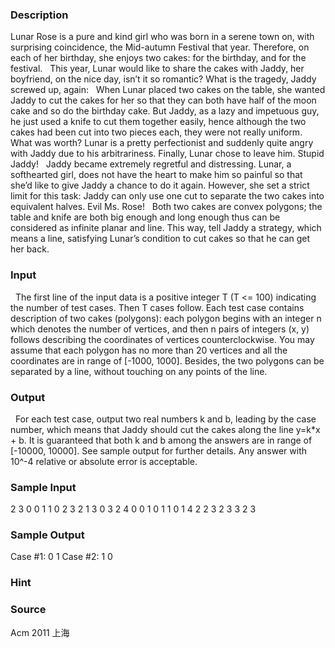 
### Description
Lunar Rose is a pure and kind girl who was born in a serene town on, with surprising coincidence, the Mid-autumn Festival that year. Therefore, on each of her birthday, she enjoys two cakes: for the birthday, and for the festival.
  This year, Lunar would like to share the cakes with Jaddy, her boyfriend, on the nice day, isn’t it so romantic? What is the tragedy, Jaddy screwed up, again:
  When Lunar placed two cakes on the table, she wanted Jaddy to cut the cakes for her so that they can both have half of the moon cake and so do the birthday cake. But Jaddy, as a lazy and impetuous guy, he just used a knife to cut them together easily, hence although the two cakes had been cut into two pieces each, they were not really uniform. What was worth? Lunar is a pretty perfectionist and suddenly quite angry with Jaddy due to his arbitrariness. Finally, Lunar chose to leave him. Stupid Jaddy!
  Jaddy became extremely regretful and distressing. Lunar, a softhearted girl, does not have the heart to make him so painful so that she’d like to give Jaddy a chance to do it again. However, she set a strict limit for this task: Jaddy can only use one cut to separate the two cakes into equivalent halves. Evil Ms. Rose!
  Both two cakes are convex polygons; the table and knife are both big enough and long enough thus can be considered as infinite planar and line. This way, tell Jaddy a strategy, which means a line, satisfying Lunar’s condition to cut cakes so that he can get her back.
 
### Input
  The first line of the input data is a positive integer T (T <= 100) indicating the number of test cases. Then T cases follow. Each test case contains description of two cakes (polygons): each polygon begins with an integer n which denotes the number of vertices, and then n pairs of integers (x, y) follows describing the coordinates of vertices counterclockwise. You may assume that each polygon has no more than 20 vertices and all the coordinates are in range of [-1000, 1000]. Besides, the two polygons can be separated by a line, without touching on any points of the line.
### Output
  For each test case, output two real numbers k and b, leading by the case number, which means that Jaddy should cut the cakes along the line y=k*x + b. It is guaranteed that both k and b among the answers are in range of [-10000, 10000]. See sample output for further details. Any answer with 10^-4 relative or absolute error is acceptable.



### Sample Input
2
3
0 0
1 1
0 2
3
2 1
3 0
3 2
4
0 0
1 0
1 1
0 1
4
2 2
3 2
3 3
2 3


### Sample Output
Case #1: 0 1
Case #2: 1 0

### Hint

### Source
Acm 2011 上海